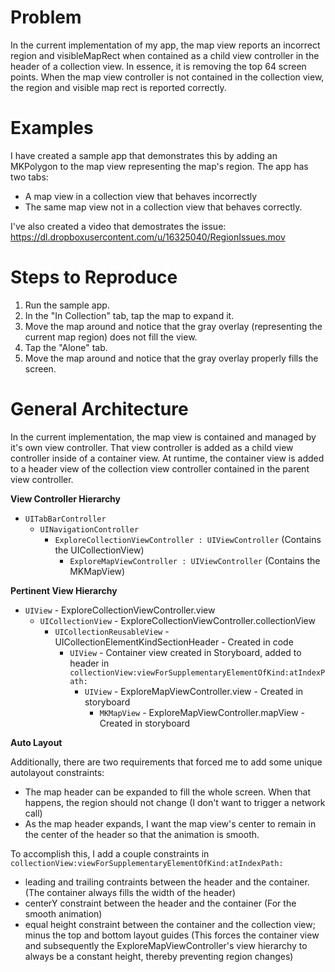 Problem
====

In the current implementation of my app, the map view reports an incorrect region and visibleMapRect when contained as a child view controller in the header of a collection view. In essence, it is removing the top 64 screen points. When the map view controller is not contained in the collection view, the region and visible map rect is reported correctly. 

Examples
====

I have created a sample app that demonstrates this by adding an MKPolygon to the map view representing the map's region. The app has two tabs:
- A map view in a collection view that behaves incorrectly
- The same map view not in a collection view that behaves correctly.

I've also created a video that demostrates the issue: https://dl.dropboxusercontent.com/u/16325040/RegionIssues.mov

Steps to Reproduce
====

1. Run the sample app.
2. In the "In Collection" tab, tap the map to expand it.
3. Move the map around and notice that the gray overlay (representing the current map region) does not fill the view.
4. Tap the "Alone" tab.
5. Move the map around and notice that the gray overlay properly fills the screen.

General Architecture
====

In the current implementation, the map view is contained and managed by it's own view controller. That view controller is added as a child view controller inside of a container view. At runtime, the container view is added to a header view of the collection view controller contained in the parent view controller. 

**View Controller Hierarchy**

- `UITabBarController`
    - `UINavigationController`
        - `ExploreCollectionViewController : UIViewController` (Contains the UICollectionView)
	      - `ExploreMapViewController : UIViewController` (Contains the MKMapView)
	  
**Pertinent View Hierarchy**

- `UIView` - ExploreCollectionViewController.view
    - `UICollectionView` - ExploreCollectionViewController.collectionView
        - `UICollectionReusableView` - UICollectionElementKindSectionHeader - Created in code
	        - `UIView` - Container view created in Storyboard, added to header in `collectionView:viewForSupplementaryElementOfKind:atIndexPath:`
	            - `UIView` - ExploreMapViewController.view - Created in storyboard
		            - `MKMapView` - ExploreMapViewController.mapView - Created in storyboard

**Auto Layout**

Additionally, there are two requirements that forced me to add some unique autolayout constraints:

- The map header can be expanded to fill the whole screen. When that happens, the region should not change (I don't want to trigger a network call)
- As the map header expands, I want the map view's center to remain in the center of the header so that the animation is smooth.

To accomplish this, I add a couple constraints in `collectionView:viewForSupplementaryElementOfKind:atIndexPath:`

- leading and trailing contraints between the header and the container. (The container always fills the width of the header)
- centerY constraint between the header and the container (For the smooth animation)
- equal height constraint between the container and the collection view; minus the top and bottom layout guides (This forces the container view and subsequently the ExploreMapViewController's view hierarchy to always be a constant height, thereby preventing region changes)


